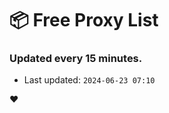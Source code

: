 # :package: Free Proxy List
### Updated every 15 minutes.

- Last updated: `2024-06-23 07:10`

:heart:
